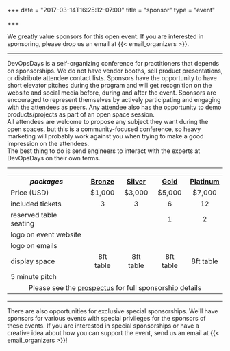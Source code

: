+++
date = "2017-03-14T16:25:12-07:00"
title = "sponsor"
type = "event"


+++

We greatly value sponsors for this open event.  If you are interested in sponsoring, please drop us an email at {{< email_organizers >}}.

<hr>

DevOpsDays is a self-organizing conference for practitioners that depends on sponsorships. We do not have vendor booths, sell product presentations, or distribute attendee contact lists. Sponsors have the opportunity to have short elevator pitches during the program and will get recognition on the website and social media before, during and after the event. Sponsors are encouraged to represent themselves by actively participating and engaging with the attendees as peers. Any attendee also has the opportunity to demo products/projects as part of an open space session.
<br>
All attendees are welcome to propose any subject they want during the open spaces, but this is a community-focused conference, so heavy marketing will probably work against you when trying to make a good impression on the attendees.
<br>
The best thing to do is send engineers to interact with the experts at DevOpsDays on their own terms.
<br>
<hr/>

<link rel="stylesheet" href="https://maxcdn.bootstrapcdn.com/font-awesome/4.6.1/css/font-awesome.min.css">
<style>
#sponsorship th { text-align: center; }
#sponsorship td { text-align: center; }
#sponsorship td:first-child { text-align: left; }
a.payment:link, a.payment:visited, a.payment:hover, a.payment:active { text-decoration: none !important; }
</style>

<table class="table table-striped" id="sponsorship">
  <tr>
    <th><i>packages</i></th>
    <th><b><u>Bronze</u></b></th>
    <th><b><u>Silver</u></b></th>
    <th><b><u>Gold</u></b></th>
    <th><b><u>Platinum</u></b></th>
  </tr>
  <tr>
    <td>Price (USD)</td>
    <td>$1,000</td>
    <td>$3,000</td>
    <td>$5,000</td>
    <td>$7,000</td>
  </tr>
  <tr>
    <td>included tickets</td>
    <td>3</td>
    <td>3</td>
    <td>6</td>
    <td>12</td>
  </tr>
  <tr>
    <td>reserved table seating</td>
    <td>&nbsp;</td>
    <td>&nbsp;</td>
    <td>1</td>
    <td>2</td>
  </tr>
  <tr>
    <td>logo on event website</td>
    <td><i class="fa fa-lg fa-check" aria-hidden="true"></i></td>
    <td><i class="fa fa-lg fa-check" aria-hidden="true"></i></td>
    <td><i class="fa fa-lg fa-check" aria-hidden="true"></i></td>
    <td><i class="fa fa-lg fa-check" aria-hidden="true"></i></td>
  </tr>
  <tr>
    <td>logo on emails</td>
    <td>&nbsp;</td>
    <td><i class="fa fa-lg fa-check" aria-hidden="true"></i></td>
    <td><i class="fa fa-lg fa-check" aria-hidden="true"></i></td>
    <td><i class="fa fa-lg fa-check" aria-hidden="true"></i></td>
  </tr>
  <tr>
    <td>display space</td>
    <td>8ft table</td>
    <td>8ft table</td>
    <td>8ft table</td>
    <td>8ft table</td>
  </tr>
  <tr>
    <td>5 minute pitch</td>
    <td>&nbsp;</td>
    <td>&nbsp;</td>
    <td>&nbsp;</td>
    <td><i class="fa fa-lg fa-check" aria-hidden="true"></i></td>
  </tr>
  <tr>
    <td colspan=5><center>Please see the <a href="/events/2018-boise/prospectus.pdf">prospectus</a> for full sponsorship details</center></td>
  </tr>
  <!-- tr>
    <td>pay online</td>
    <td><a class="payment" href="https://www.paypal.com/cgi-bin/webscr?cmd=_s-xclick&hosted_button_id=NOTHING-HERE"><i class="fa fa-lg fa-paypal"></i> <i class="fa fa-lg fa-credit-card"></i></a></td>
    <td><a class="payment" href="https://www.paypal.com/cgi-bin/webscr?cmd=_s-xclick&hosted_button_id=NOTHING-HERE"><i class="fa fa-lg fa-paypal"></i> <i class="fa fa-lg fa-credit-card"></i></a></td>
    <td><a class="payment" href="https://www.paypal.com/cgi-bin/webscr?cmd=_s-xclick&hosted_button_id=NOTHING-HERE"><i class="fa fa-lg fa-paypal"></i> <i class="fa fa-lg fa-credit-card"></i></a></td>
    <td><a class="payment" href="https://www.paypal.com/cgi-bin/webscr?cmd=_s-xclick&hosted_button_id=NOTHING-HERE"><i class="fa fa-lg fa-paypal"></i> <i class="fa fa-lg fa-credit-card"></i></a></td>
  </tr -->
</table>

<hr/>
There are also opportunities for exclusive special sponsorships. We'll have sponsors for various events with special privileges for the sponsors of these events. If you are interested in special sponsorships or have a creative idea about how you can support the event, send us an email at {{< email_organizers >}}!

<!--

<hr/>
<br>
<br>
<table border=1 cellspacing=1>
  <tr>
    <th><i>Sponsor FAQ</i></th>
    <th><center><b>Answers to questions frequently asked by sponsors&nbsp;&nbsp;&nbsp;&nbsp;&nbsp;&nbsp;&nbsp;&nbsp;&nbsp;&nbsp;&nbsp;&nbsp;&nbsp;&nbsp;&nbsp;&nbsp;&nbsp;&nbsp;&nbsp;&nbsp;&nbsp;&nbsp;&nbsp;&nbsp;&nbsp;&nbsp;&nbsp;&nbsp;&nbsp;&nbsp;&nbsp;&nbsp;&nbsp;&nbsp;&nbsp;&nbsp;&nbsp;&nbsp;&nbsp;&nbsp;&nbsp;&nbsp;&nbsp;&nbsp;&nbsp;&nbsp;&nbsp;&nbsp;&nbsp;</center></b></th>
    <th></th>
  </tr>
<tr><td>What dates/times can we set up and tear down?</td><td></td></tr>
<tr><td>How do we ship to the venue?</td><td></td></tr>
<tr><td>How do we ship from the venue?</td><td></td></tr>
<tr><td>Whom should we send?</td><td></td></tr>
<tr><td>What should we expect regarding electricity? (how much, any fees, etc)</td><td></td></tr>
<tr><td>What should we expect regarding WiFi? (how much, any fees, etc)</td><td></td></tr>
<tr><td>How do we order additional A/V equipment?</td><td></td></tr>
<tr><td>Additional important details</td><td></td></tr>
</table>
</div>
-->
